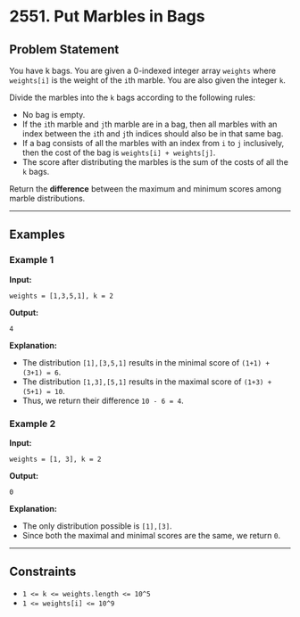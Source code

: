 # 2551. Put Marbles in Bags

## Problem Statement
You have k bags. You are given a 0-indexed integer array `weights` where `weights[i]` is the weight of the `i`th marble. You are also given the integer `k`.

Divide the marbles into the `k` bags according to the following rules:

- No bag is empty.
- If the `i`th marble and `j`th marble are in a bag, then all marbles with an index between the `i`th and `j`th indices should also be in that same bag.
- If a bag consists of all the marbles with an index from `i` to `j` inclusively, then the cost of the bag is `weights[i] + weights[j]`.
- The score after distributing the marbles is the sum of the costs of all the `k` bags.

Return the **difference** between the maximum and minimum scores among marble distributions.

---

## Examples

### Example 1
**Input:** 
```plaintext
weights = [1,3,5,1], k = 2
```
**Output:** 
```plaintext
4
```
**Explanation:** 
- The distribution `[1],[3,5,1]` results in the minimal score of `(1+1) + (3+1) = 6`. 
- The distribution `[1,3],[5,1]` results in the maximal score of `(1+3) + (5+1) = 10`. 
- Thus, we return their difference `10 - 6 = 4`.

### Example 2
**Input:** 
```plaintext
weights = [1, 3], k = 2
```
**Output:** 
```plaintext
0
```
**Explanation:** 
- The only distribution possible is `[1],[3]`. 
- Since both the maximal and minimal scores are the same, we return `0`.

---

## Constraints
- `1 <= k <= weights.length <= 10^5`
- `1 <= weights[i] <= 10^9`